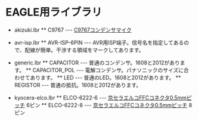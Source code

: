 # EAGLE用ライブラリ #

* akizuki.lbr
** C9767 --- [C9767コンデンサマイク](http://akizukidenshi.com/catalog/g/gP-01810/)
* avr-isp.lbr
** AVR-ISP-6PIN --- AVR用ISP端子。信号名を指定してあるので、配線が簡単。干渉する領域をマークしてあります。
* generic.lbr
** CAPACITOR --- 普通のコンデンサ。1608と2012があります。
** CAPACITOR_POL --- 電解コンデンサ。パナソニックのサイズに合わせてあります。
** LED --- 普通のLED。1608と2012があります。
** REGISTOR --- 普通の抵抗。1608と2012があります。
* kyocera-elco.lbr
** ELCO-6222-6 --- [京セラエルコFFCコネクタ0.5mmピッチ][] 6ピン
** ELCO-6222-8 --- [京セラエルコFFCコネクタ0.5mmピッチ][] 8ピン

  [京セラエルコFFCコネクタ0.5mmピッチ]: http://www.kyocera-elco.com/jp/prdct/type/fpc/6223.html
